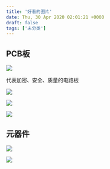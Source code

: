```yaml
---
title: '好看的图片'
date: Thu, 30 Apr 2020 02:01:21 +0000
draft: false
tags: ['未分类']
---
```


PCB板
----

![](http://a1024.synology.me:222/images/blog2022/pic1.jpg)

代表加密、安全、质量的电路板

![](http://a1024.synology.me:222/images/blog2022/pic12.jpg)

![](http://a1024.synology.me:222/images/blog2022/pic13.jpg)

![](http://a1024.synology.me:222/images/blog2022/pic14.jpg)

元器件
---

![](http://a1024.synology.me:222/images/blog2022/pic15.jpg)

![](http://a1024.synology.me:222/images/blog2022/pic16.jpg)